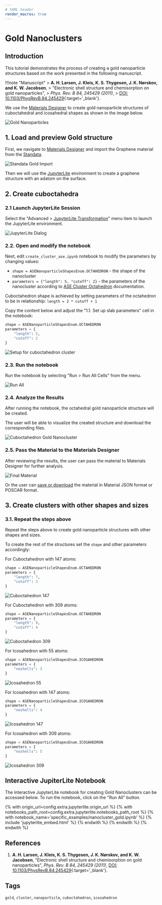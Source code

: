 ```yaml
---
# YAML header
render_macros: true
---
```


# Gold Nanoclusters

## Introduction

This tutorial demonstrates the process of creating a gold nanoparticle structures based on the work presented in the following manuscript.

!!!note "Manuscript"
    > **A. H. Larsen, J. Kleis, K. S. Thygesen, J. K. Nørskov, and K. W. Jacobsen**,
    > "Electronic shell structure and chemisorption on gold nanoparticles",
    > *Phys. Rev. B 84, 245429 (2011)*,
    > [DOI: 10.1103/PhysRevB.84.245429](https://doi.org/10.1103/PhysRevB.84.245429){:target='_blank'}.

We use the [Materials Designer](../../../materials-designer/overview.md) to create gold nanoparticle structures of cuboctahedral and icosahedral shapes as shown in the image below.


![Gold Nanoparticles](/images/tutorials/materials/0d_materials/nanocluster_gold/0-manuscript-image.webp "Fig. 2. Gold Nanoparticles")

## 1. Load and preview Gold structure

First, we navigate to [Materials Designer](../../../materials-designer/overview.md) and import the Graphene material from the [Standata](../../../materials-designer/header-menu/input-output/standata-import.md).

![Standata Gold Import](/images/tutorials/materials/defects/defect_creation_point_substitution_graphene/1-standata-gold.webp "Standata Gold Import")

Then we will use the [JupyterLite](../../../jupyterlite/overview.md) environment to create a graphene structure with an adatom on the surface.

## 2. Create cuboctahedra

### 2.1 Launch JupyterLite Session

Select the "Advanced > [JupyterLite Transformation](../../../materials-designer/header-menu/advanced/jupyterlite-dialog.md)" menu item to launch the JupyterLite environment.

![JupyterLite Dialog](/images/jupyterlite/md-advanced-jl.webp "JupyterLite Dialog")

### 2.2. Open and modify the notebook

Next, edit `create_cluster_ase.ipynb` notebook to modify the parameters by changing values:

 - `shape = ASENanoparticleShapesEnum.OCTAHEDRON` - the shape of the nanocluster
 - `parameters = {"length": 5, "cutoff": 2}` - the parameters of the nanocluster according to [ASE Cluster Octahedron](https://wiki.fysik.dtu.dk/ase/ase/cluster/cluster.html#ase.cluster.Octahedron) documentation.

Cuboctahedron shape is achieved by setting parameters of the octahedron to be in relationship: `length = 2 * cutoff + 1`

Copy the content below and adjust the "1.1. Set up slab parameters" cell in the notebook:

```python
shape = ASENanoparticleShapesEnum.OCTAHEDRON
parameters = {
    "length": 5,
    "cutoff": 2
}
```

![Setup for cuboctahedron cluster](/images/tutorials/materials/0d_materials/nanocluster_gold/2-jl-setup.webp "Setup for cuboctahedron cluster")

### 2.3. Run the notebook

Run the notebook by selecting "Run > Run All Cells" from the menu.

![Run All](/images/jupyterlite/run-all.webp "Run All")

### 2.4. Analyze the Results

After running the notebook, the octahedral gold nanoparticle structure will be created. 

The user will be able to visualize the created structure and download the corresponding files.

![Cuboctahedron Gold Nanocluster](/images/tutorials/materials/0d_materials/nanocluster_gold/3-jl-result-preview.webp "Cuboctahedron Gold Nanocluster")

### 2.5. Pass the Material to the Materials Designer

After reviewing the results, the user can pass the material to Materials Designer for further analysis.

![Final Material](/images/tutorials/materials/0d_materials/nanocluster_gold/4-wave-result.webp "Final Material")

Or the user can [save or download](../../../materials-designer/header-menu/input-output.md) the material in Material JSON format or POSCAR format.

## 3. Create clusters with other shapes and sizes

### 3.1. Repeat the steps above

Repeat the steps above to create gold nanoparticle structures with other shapes and sizes.

To create the rest of the structures set the `shape` and other parameters accordingly:

For Cuboctahedron with 147 atoms:

```python
shape = ASENanoparticleShapesEnum.OCTAHEDRON
parameters = {
    "length": 7,
    "cutoff": 3
}
```

![Cuboctahedron 147](/images/tutorials/materials/0d_materials/nanocluster_gold/jl-result-preview-octahedron-147.webp "Cuboctahedron 147")

For Cuboctahedron with 309 atoms:

```python
shape = ASENanoparticleShapesEnum.OCTAHEDRON
parameters = {
    "length": 9,
    "cutoff": 4
}
```

![Cuboctahedron 309](/images/tutorials/materials/0d_materials/nanocluster_gold/jl-result-preview-octahedron-309.webp "Cuboctahedron 309")

For Icosahedron with 55 atoms:

```python
shape = ASENanoparticleShapesEnum.ICOSAHEDRON
parameters = {
    "noshells": 3
}
```

![Icosahedron 55](/images/tutorials/materials/0d_materials/nanocluster_gold/jl-result-preview-icosahedron-55.webp "Icosahedron 55")

For Icosahedron with 147 atoms:

```python
shape = ASENanoparticleShapesEnum.ICOSAHEDRON
parameters = {
    "noshells": 4
}
```

![Icosahedron 147](/images/tutorials/materials/0d_materials/nanocluster_gold/jl-result-preview-icosahedron-147.webp "Icosahedron 147")

For Icosahedron with 309 atoms:

```python
shape = ASENanoparticleShapesEnum.ICOSAHEDRON
parameters = {
    "noshells": 5
}
```

![Icosahedron 309](/images/tutorials/materials/0d_materials/nanocluster_gold/jl-result-preview-icosahedron-309.webp "Icosahedron 309")

## Interactive JupiterLite Notebook

The interactive JupyterLite notebook for creating Gold Nanoclusters can be accessed below. To run the notebook, click on the "Run All" button.

{% with origin_url=config.extra.jupyterlite.origin_url %}
{% with notebooks_path_root=config.extra.jupyterlite.notebooks_path_root %}
{% with notebook_name='specific_examples/nanocluster_gold.ipynb' %}
{% include 'jupyterlite_embed.html' %}
{% endwith %}
{% endwith %}
{% endwith %}

## References

1. **A. H. Larsen, J. Kleis, K. S. Thygesen, J. K. Nørskov, and K. W. Jacobsen**,
   "Electronic shell structure and chemisorption on gold nanoparticles",
   *Phys. Rev. B 84, 245429 (2011)*,
   [DOI: 10.1103/PhysRevB.84.245429](https://doi.org/10.1103/PhysRevB.84.245429){:target='_blank'}.


## Tags

`gold`, `cluster`, `nanoparticle`, `cuboctahedron`, `icosahedron`